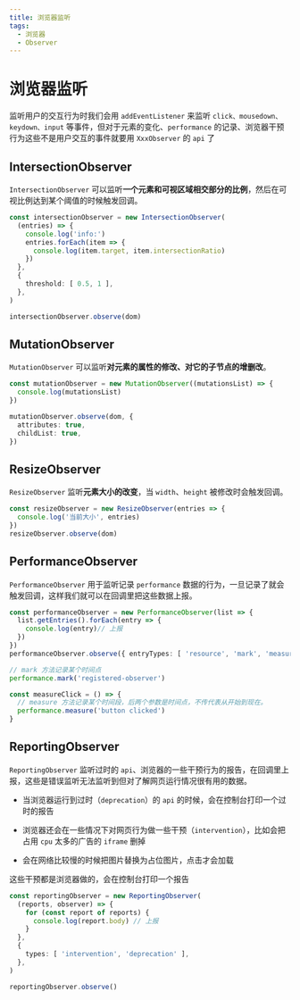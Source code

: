 ```yaml
---
title: 浏览器监听
tags:
  - 浏览器
  - Observer
---
```


# 浏览器监听

监听用户的交互行为时我们会用 `addEventListener` 来监听 `click、mousedown、keydown、input` 等事件，但对于元素的变化、`performance` 的记录、浏览器干预行为这些不是用户交互的事件就要用 `XxxObserver` 的 `api` 了

## IntersectionObserver

`IntersectionObserver` 可以监听**一个元素和可视区域相交部分的比例**，然后在可视比例达到某个阈值的时候触发回调。

```ts
const intersectionObserver = new IntersectionObserver(
  (entries) => {
    console.log('info:')
    entries.forEach(item => {
      console.log(item.target, item.intersectionRatio)
    })
  },
  {
    threshold: [ 0.5, 1 ],
  },
)

intersectionObserver.observe(dom)
```

## MutationObserver

`MutationObserver` 可以监听**对元素的属性的修改、对它的子节点的增删改**。

```ts
const mutationObserver = new MutationObserver((mutationsList) => {
  console.log(mutationsList)
})

mutationObserver.observe(dom, {
  attributes: true,
  childList: true,
})
```

## ResizeObserver

`ResizeObserver` 监听**元素大小的改变**，当 `width`、`height` 被修改时会触发回调。

```ts
const resizeObserver = new ResizeObserver(entries => {
  console.log('当前大小', entries)
})
resizeObserver.observe(dom)
```

## PerformanceObserver

`PerformanceObserver` 用于监听记录 `performance` 数据的行为，一旦记录了就会触发回调，这样我们就可以在回调里把这些数据上报。

```ts
const performanceObserver = new PerformanceObserver(list => {
  list.getEntries().forEach(entry => {
    console.log(entry)// 上报
  })
})
performanceObserver.observe({ entryTypes: [ 'resource', 'mark', 'measure' ] })

// mark 方法记录某个时间点
performance.mark('registered-observer')

const measureClick = () => {
  // measure 方法记录某个时间段，后两个参数是时间点，不传代表从开始到现在。
  performance.measure('button clicked')
}
```

## ReportingObserver

`ReportingObserver` 监听过时的 `api`、浏览器的一些干预行为的报告，在回调里上报，这些是错误监听无法监听到但对了解网页运行情况很有用的数据。

* 当浏览器运行到过时（`deprecation`）的 `api` 的时候，会在控制台打印一个过时的报告

* 浏览器还会在一些情况下对网页行为做一些干预（`intervention`），比如会把占用 `cpu` 太多的广告的 `iframe` 删掉

* 会在网络比较慢的时候把图片替换为占位图片，点击才会加载

这些干预都是浏览器做的，会在控制台打印一个报告


```ts
const reportingObserver = new ReportingObserver(
  (reports, observer) => {
    for (const report of reports) {
      console.log(report.body) // 上报
    }
  },
  {
    types: [ 'intervention', 'deprecation' ],
  },
)

reportingObserver.observe()
```
